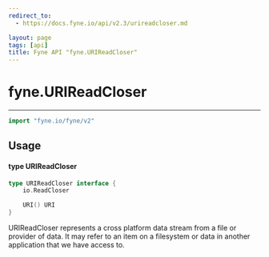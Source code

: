 ```yaml
---
redirect_to:
  - https://docs.fyne.io/api/v2.3/urireadcloser.md

layout: page
tags: [api]
title: Fyne API "fyne.URIReadCloser"
---
```



# fyne.URIReadCloser
---
```go
import "fyne.io/fyne/v2"
```

## Usage

#### type URIReadCloser

```go
type URIReadCloser interface {
	io.ReadCloser

	URI() URI
}
```

URIReadCloser represents a cross platform data stream from a file or provider of data. It may refer to an item on a filesystem or data in another application that we have access to.
